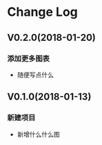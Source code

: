 # Change Log

## V0.2.0(2018-01-20)

### 添加更多图表
- 随便写点什么

## V0.1.0(2018-01-13)

### 新建项目
- 新增什么什么图
